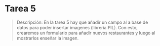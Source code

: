 # Tarea 5

> Descripción: En la tarea 5 hay que añadir un campo al a base de datos para poder insertar imagenes (libreria PIL). Con esto, crearemos un formulario para añadir nuevos restaurantes y luego al mostrarlos enseñar la imagen.
